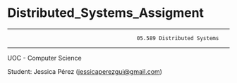 # Distributed_Systems_Assigment
__________________________

                                             05.589 Distributed Systems
__________________________

UOC - Computer Science

Student: Jessica Pérez (jessicaperezgui@gmail.com)


                                          
